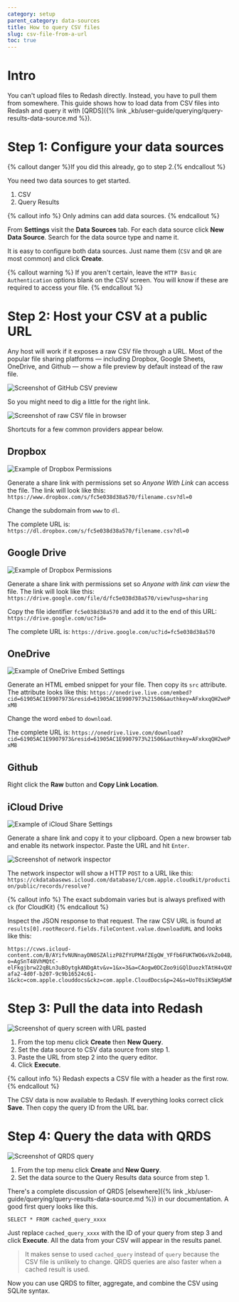 ```yaml
---
category: setup
parent_category: data-sources
title: How to query CSV files
slug: csv-file-from-a-url
toc: true
---
```


# Intro

You can't upload files to Redash directly. Instead, you have to pull them from somewhere. This guide shows how to load data from CSV files into Redash and query it with [QRDS]({% link _kb/user-guide/querying/query-results-data-source.md %}).

# Step 1: Configure your data sources

{% callout danger %}If you did this already, go to step 2.{% endcallout %}

You need two data sources to get started. 

1. CSV
2. Query Results

{% callout info %} Only admins can add data sources. {% endcallout %}

From **Settings** visit the **Data Sources** tab. For each data source click **New Data Source**. Search for the data source type and name it.

It is easy to configure both data sources. Just name them (`CSV` and `QR` are most common) and click **Create**.

{% callout warning %} If you aren't certain, leave the `HTTP Basic Authentication` options blank on the CSV screen. You will know if these are required to access your file. {% endcallout %}

# Step 2: Host your CSV at a public URL

Any host will work if it exposes a raw CSV file through a URL. Most of the popular file sharing platforms — including Dropbox, Google Sheets, OneDrive, and Github — show a file preview by default instead of the raw file.

![Screenshot of GitHub CSV preview](/assets/images/docs/gitbook/csv-preview.png)

So you might need to dig a little for the right link.

![Screenshot of raw CSV file in browser](/assets/images/docs/gitbook/raw-csv.png)

Shortcuts for a few common providers appear below.

## Dropbox

![Example of Dropbox Permissions](/assets/images/docs/gitbook/dropbox-share-settings.png)

Generate a share link with permissions set so *Anyone With Link* can access the file. The link will look like this: `https://www.dropbox.com/s/fc5e038d38a570/filename.csv?dl=0`

Change the subdomain from `www` to `dl`.

The complete URL is: `https://dl.dropbox.com/s/fc5e038d38a570/filename.csv?dl=0`

## Google Drive

![Example of Dropbox Permissions](/assets/images/docs/gitbook/google-share-settings.png)

Generate a share link with permissions set so *Anyone with link can view* the file. The link will look like this: `https://drive.google.com/file/d/fc5e038d38a570/view?usp=sharing`

Copy the file identifier `fc5e038d38a570` and add it to the end of this URL: `https://drive.google.com/uc?id=`

The complete URL is: `https://drive.google.com/uc?id=fc5e038d38a570`

## OneDrive

![Example of OneDrive Embed Settings](/assets/images/docs/gitbook/onedrive-embed-settings.png)

Generate an HTML embed snippet for your file. Then copy its `src` attribute. The attribute looks like this: `https://onedrive.live.com/embed?cid=61905AC1E9907973&resid=61905AC1E9907973%21506&authkey=AFxkxqQH2wePxM8`

Change the word `embed` to `download`.

The complete URL is: `https://onedrive.live.com/download?cid=61905AC1E9907973&resid=61905AC1E9907973%21506&authkey=AFxkxqQH2wePxM8`

## Github

Right click the **Raw** button and **Copy Link Location**.

## iCloud Drive

![Example of iCloud Share Settings](/assets/images/docs/gitbook/icloud-share-settings.png)

Generate a share link and copy it to your clipboard. Open a new browser tab and enable its network inspector. Paste the URL and hit `Enter`.

![Screenshot of network inspector](/assets/images/docs/gitbook/icloud-inspector.png)

The network inspector will show a HTTP `POST` to a URL like this: `https://ckdatabasews.icloud.com/database/1/com.apple.cloudkit/production/public/records/resolve?`

{% callout info %} The exact subdomain varies but is always prefixed with `ck` (for CloudKit) {% endcallout %}

Inspect the JSON response to that request. The raw CSV URL is found at `results[0].rootRecord.fields.fileContent.value.downloadURL` and looks like this:

```
https://cvws.icloud-content.com/B/AYifvNUNnayDN0SZAlizP8ZfYUPMAfZEgQW_YFfb6FUKTWO6xVkZo04B/${f}?o=AgSnT48VhMQtC-elFkgjbrw22qBLn3uBOytgkANDgAtv&v=1&x=3&a=CAogw0DCZoo9iGQlDuozkTAtH4vQXNvV5qk9j5g56uwuzaESHRDd_IWOgy4Y3dnhj4MuIgEAUgRfYUPMWgQZo04B&e=1581386329&k=Yc1Tyt4g4oKp6blXKa6yBA&fl=&r=b5089feb-afa2-4d0f-b207-9c9b16524c61-1&ckc=com.apple.clouddocs&ckz=com.apple.CloudDocs&p=24&s=UoT0siK5WgA5WNxN47jHUDlSzQo
```

# Step 3: Pull the data into Redash

![Screenshot of query screen with URL pasted](/assets/images/docs/gitbook/query-example.png)

1. From the top menu click **Create** then **New Query**.
2. Set the data source to CSV data source from step 1.
3. Paste the URL from step 2 into the query editor. 
4. Click **Execute**.

{% callout info %} Redash expects a CSV file with a header as the first row.{% endcallout %}

The CSV data is now available to Redash. If everything looks correct click **Save**. Then copy the query ID from the URL bar.

# Step 4: Query the data with QRDS

![Screenshot of QRDS query](/assets/images/docs/gitbook/qrds-query-example.png)

1. From the top menu click **Create** and **New Query**.
2. Set the data source to the Query Results data source from step 1.

There's a complete discussion of QRDS [elsewhere]({% link _kb/user-guide/querying/query-results-data-source.md %}) in our documentation. A good first query looks like this. 

```
SELECT * FROM cached_query_xxxx
```

Just replace `cached_query_xxxx` with the ID of your query from step 3 and click **Execute**. All the data from your CSV will appear in the results panel.

> It makes sense to used `cached_query` instead of `query` because the CSV file is unlikely to change. QRDS queries are also faster when a cached result is used.

Now you can use QRDS to filter, aggregate, and combine the CSV using SQLite syntax.

<!-- # Troubleshooting

It's rare to see errors once the data is successfully added to Redash in step 3. Most errors occur in step 2.

## My data is jumbled

![Example of jumbled data]()

Your CSV file is not formatted correctly. Common causes are CSV files with unescaped commas. Also confirm that the file is _valid_ CSV. Some systems export "CSV" files that are actually semicolon-delimited.

## I only see one row of data and it's all HTML

![Example of HTML data]()

Your URL from step 2 returns an HTML file instead of a CSV. Follow the instructions for common hosting providers in step 2. Otherwise, find the URL that lets you directly download the CSV file. -->

